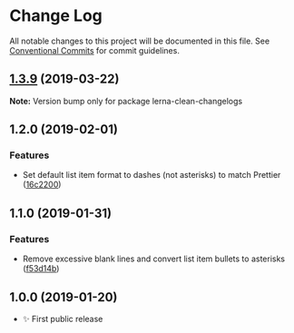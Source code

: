 # Change Log

All notable changes to this project will be documented in this file.
See [Conventional Commits](https://conventionalcommits.org) for commit guidelines.

## [1.3.9](https://gitlab.com/codsen/codsen/compare/lerna-clean-changelogs@1.3.4...lerna-clean-changelogs@1.3.9) (2019-03-22)

**Note:** Version bump only for package lerna-clean-changelogs





## 1.2.0 (2019-02-01)

### Features

- Set default list item format to dashes (not asterisks) to match Prettier ([16c2200](https://gitlab.com/codsen/codsen/commit/16c2200))

## 1.1.0 (2019-01-31)

### Features

- Remove excessive blank lines and convert list item bullets to asterisks ([f53d14b](https://gitlab.com/codsen/codsen/commit/f53d14b))

## 1.0.0 (2019-01-20)

- ✨ First public release
